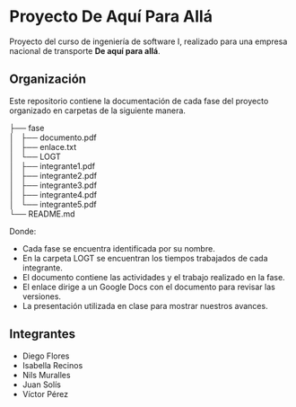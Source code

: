# Proyecto De Aquí Para Allá
Proyecto del curso de ingeniería de software I, realizado para una empresa nacional de transporte **De aquí para allá**.

## Organización
Este repositorio contiene la documentación de cada fase del proyecto organizado en carpetas de la siguiente manera.

├── fase \
│   ├── documento.pdf \
│   ├── enlace.txt \
│   └── LOGT \
│       ├── integrante1.pdf \
│       ├── integrante2.pdf \
│       ├── integrante3.pdf \
│       ├── integrante4.pdf \
│       └── integrante5.pdf \
└── README.md


Donde:
- Cada fase se encuentra identificada por su nombre.
- En la carpeta LOGT se encuentran los tiempos trabajados de cada integrante.
- El documento contiene las actividades y el trabajo realizado en la fase.
- El enlace dirige a un Google Docs con el documento para revisar las versiones.
- La presentación utilizada en clase para mostrar nuestros avances.

## Integrantes
- Diego Flores
- Isabella Recinos
- Nils Muralles
- Juan Solís
- Víctor Pérez
